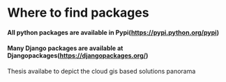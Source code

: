 # Where to find packages

#### All python packages are available in Pypi(https://pypi.python.org/pypi)

#### Many Django packages are available at Djangopackages(https://djangopackages.org/)

Thesis availabe to depict the cloud gis based solutions panorama
